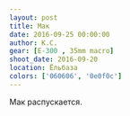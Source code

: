 ```yaml
---
layout: post
title: Мак
date: 2016-09-25 00:00:00
author: К.С.
gear: [E-300 , 35mm macro]
shoot_date: 2016-09-20
location: Ёльбаза
colors: ['060606', '0e0f0c']
---
```


Мак распускается.
